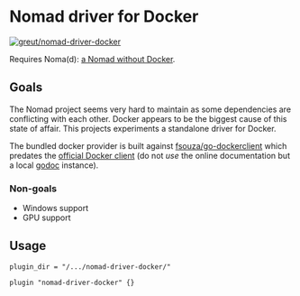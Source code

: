 # Nomad driver for Docker

[![greut/nomad-driver-docker](https://circleci.com/gh/greut/nomad-driver-docker.svg?style=shield)](https://app.circleci.com/pipelines/github/greut/nomad-driver-docker)

Requires Noma(d): [a Nomad without Docker](https://github.com/greut/nomad/tree/no-docker).

## Goals

The Nomad project seems very hard to maintain as some dependencies are conflicting with each other. Docker appears to be the biggest cause of this state of affair. This projects experiments a standalone driver for Docker.

The bundled docker provider is built against [fsouza/go-dockerclient](https://github.com/fsouza/go-dockerclient) which predates the [official Docker client](https://pkg.go.dev/github.com/docker/docker/client?tab=doc) (do not *use* the online documentation but a local [godoc](https://github.com/golang/tools/tree/master/godoc) instance).

### Non-goals

- Windows support
- GPU support

## Usage

```hcl
plugin_dir = "/.../nomad-driver-docker/"

plugin "nomad-driver-docker" {}
```
